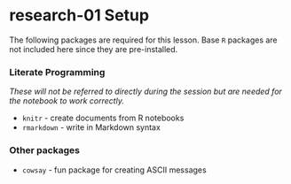 # research-01 Setup
The following packages are required for this lesson. Base `R` packages are not included here since they are pre-installed.

### Literate Programming
*These will not be referred to directly during the session but are needed for the notebook to work correctly.*

* `knitr` - create documents from R notebooks
* `rmarkdown` - write in Markdown syntax

### Other packages

* `cowsay` - fun package for creating ASCII messages
